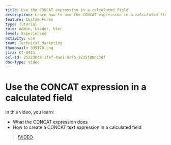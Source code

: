 ```yaml
---
title: Use the CONCAT expression in a calculated field
description: Learn how to use the CONCAT expression in a calculated field in Adobe [!DNL Workfront].
feature: Custom Forms
type: Tutorial
role: Admin, Leader, User
level: Experienced
activity: use
team: Technical Marketing
thumbnail: 335178.png
jira: KT-8915
exl-id: 25223b40-1fef-4ae1-8a9b-3235f88ec30f
doc-type: video
---
```

# Use the CONCAT expression in a calculated field

In this video, you learn:

* What the CONCAT expression does
* How to create a CONCAT text expression in a calculated field

>[!VIDEO](https://video.tv.adobe.com/v/335178/?quality=12&learn=on&enablevpops)
